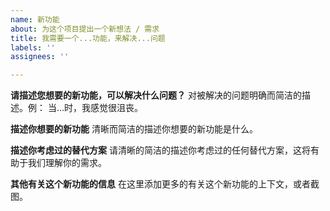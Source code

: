 ```yaml
---
name: 新功能
about: 为这个项目提出一个新想法 / 需求
title: 我需要一个...功能，来解决...问题
labels: ''
assignees: ''

---
```


**请描述您想要的新功能，可以解决什么问题？**
对被解决的问题明确而简洁的描述。例：
当...时，我感觉很沮丧。

**描述你想要的新功能** 
清晰而简洁的描述你想要的新功能是什么。

**描述你考虑过的替代方案**
请清晰的简洁的描述你考虑过的任何替代方案，这将有助于我们理解你的需求。

**其他有关这个新功能的信息**
在这里添加更多的有关这个新功能的上下文，或者截图。
